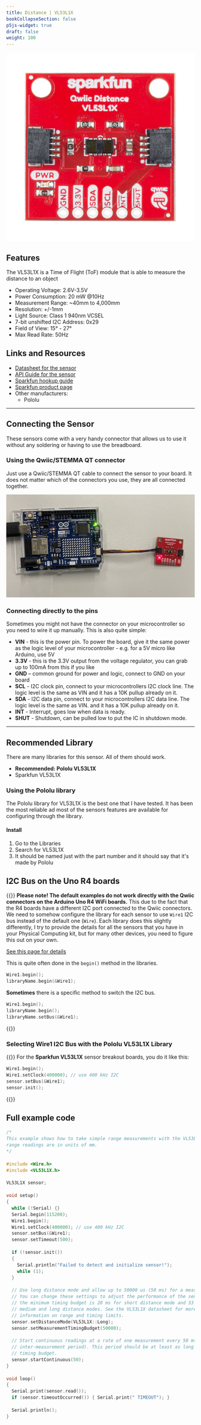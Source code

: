 ```yaml
---
title: Distance | VL53L1X
bookCollapseSection: false
p5js-widget: true
draft: false
weight: 100
---
```


[![Sparkfun VL53L1X](./images/VL53L1X.jpg)](./images/VL53L1X.jpg)

## Features

The VL53L1X is a Time of Flight (ToF) module that is able to measure the distance to an object

- Operating Voltage: 2.6V-3.5V
- Power Consumption: 20 mW @10Hz
- Measurement Range: ~40mm to 4,000mm
- Resolution: +/-1mm
- Light Source: Class 1 940nm VCSEL
- 7-bit unshifted I2C Address: 0x29
- Field of View: 15° - 27°
- Max Read Rate: 50Hz

## Links and Resources

- [Datasheet for the sensor](./files/VL53L1X_Datasheet.pdf)
- [API Guide for the sensor](./files/VL53L1X_API.pdf)
- [Sparkfun hookup guide](https://learn.sparkfun.com/tutorials/qwiic-distance-sensor-vl53l1x-vl53l4cd-hookup-guide)
- [Sparkfun product page](https://www.sparkfun.com/products/14722)
- Other manufacturers:
  - Pololu

---

## Connecting the Sensor

These sensors come with a very handy connector that allows us to use it without any soldering or having to use the breadboard.

### Using the Qwiic/STEMMA QT connector

Just use a Qwiic/STEMMA QT cable to connect the sensor to your board. It does not matter which of the connectors you use, they are all connected together.

[![Sparkfun VL53L1X Qwiic](./images/VL53L1X-qwiic.jpg)](./images/VL53L1X-qwiic.jpg)

### Connecting directly to the pins

Sometimes you might not have the connector on your microcontroller so you need to wire it up manually. This is also quite simple:

- **VIN** - this is the power pin.  To power the board, give it the same power as the logic level of your microcontroller - e.g. for a 5V micro like Arduino, use 5V
- **3.3V** - this is the 3.3V output from the voltage regulator, you can grab up to 100mA from this if you like
- **GND** – common ground for power and logic, connect to GND on your board
- **SCL** - I2C clock pin, connect to your microcontrollers I2C clock line. The logic level is the same as VIN and it has a 10K pullup already on it.
- **SDA** - I2C data pin, connect to your microcontrollers I2C data line. The logic level is the same as VIN. and it has a 10K pullup already on it.
- **INT** - Interrupt, goes low when data is ready.
- **SHUT** - Shutdown, can be pulled low to put the IC in shutdown mode.

---

## Recommended Library

There are many libraries for this sensor. All of them should work.

- **Recommended: Pololu VL53L1X**
- Sparkfun VL53L1X

### Using the Pololu library

The Pololu library for VL53L1X is the best one that I have tested. It has been the most reliable ad most of the sensors features are available for configuring through the library.

#### Install

1. Go to the Libraries
2. Search for VL53L1X
3. It should be named just with the part number and it should say that it's made by Pololu

## I2C Bus on the Uno R4 boards

{{<hint warning>}}
**Please note! The default examples do not work directly with the Qwiic connectors on the Arduino Uno R4 WiFi boards.** This due to the fact that the R4 boards have a different I2C port connected to the Qwiic connectors. We need to somehow configure the library for each sensor to use `Wire1` I2C bus instead of the default one (`Wire`). Each library does this slightly differently, I try to provide the details for all the sensors that you have in your Physical Computing kit, but for many other devices, you need to figure this out on your own.

[See this page for details](https://docs.arduino.cc/tutorials/uno-r4-wifi/qwiic)

This is quite often done in the `begin()` method in the libraries.

```c
Wire1.begin();
libraryName.begin(&Wire1);
```

**Sometimes** there is a specific method to switch the I2C bus.

```c
Wire1.begin();
libraryName.begin();
libraryName.setBus(&Wire1);
```

{{</hint>}}

### Selecting Wire1 I2C Bus with the Pololu VL53L1X Library

{{<hint info>}}
For the **Sparkfun VL53L1X** sensor breakout boards, you do it like this:

```c
Wire1.begin();
Wire1.setClock(400000); // use 400 kHz I2C
sensor.setBus(&Wire1);
sensor.init();
```
{{</hint>}}

## Full example code
```c
/*
This example shows how to take simple range measurements with the VL53L1X. The
range readings are in units of mm.
*/

#include <Wire.h>
#include <VL53L1X.h>

VL53L1X sensor;

void setup()
{
  while (!Serial) {}
  Serial.begin(115200);
  Wire1.begin();
  Wire1.setClock(400000); // use 400 kHz I2C
  sensor.setBus(&Wire1);
  sensor.setTimeout(500);

  if (!sensor.init())
  {
    Serial.println("Failed to detect and initialize sensor!");
    while (1);
  }
  
  // Use long distance mode and allow up to 50000 us (50 ms) for a measurement.
  // You can change these settings to adjust the performance of the sensor, but
  // the minimum timing budget is 20 ms for short distance mode and 33 ms for
  // medium and long distance modes. See the VL53L1X datasheet for more
  // information on range and timing limits.
  sensor.setDistanceMode(VL53L1X::Long);
  sensor.setMeasurementTimingBudget(50000);

  // Start continuous readings at a rate of one measurement every 50 ms (the
  // inter-measurement period). This period should be at least as long as the
  // timing budget.
  sensor.startContinuous(50);
}

void loop()
{
  Serial.print(sensor.read());
  if (sensor.timeoutOccurred()) { Serial.print(" TIMEOUT"); }

  Serial.println();
}

```